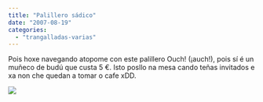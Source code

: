 ```yaml
---
title: "Palillero sádico"
date: "2007-08-19"
categories: 
  - "trangalladas-varias"
---
```


Pois hoxe navegando atopome con este palillero Ouch! (¡auch!), pois sí é un muñeco de budú que custa 5 €. Isto posllo na mesa cando teñas invitados e xa non che quedan a tomar o cafe xDD.

![](images/oucch.jpg)
